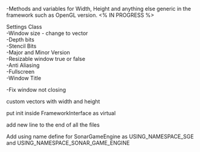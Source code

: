 -Methods and variables for Width, Height and anything else generic in the framework such as OpenGL version.  <% IN PROGRESS  %>

Settings Class<br />
-Window size - change to vector <br />
-Depth bits<br />
-Stencil Bits<br />
-Major and Minor Version<br />
-Resizable window true or false<br />
-Anti Aliasing <br />
-Fullscreen <br />
-Window Title<br />



-Fix window not closing<br />



custom vectors with width and height<br />


put init inside FrameworkInterface as virtual<br />


add new line to the end of all the files<br />


Add using name define for SonarGameEngine as USING_NAMESPACE_SGE and USING_NAMESPACE_SONAR_GAME_ENGINE<br />